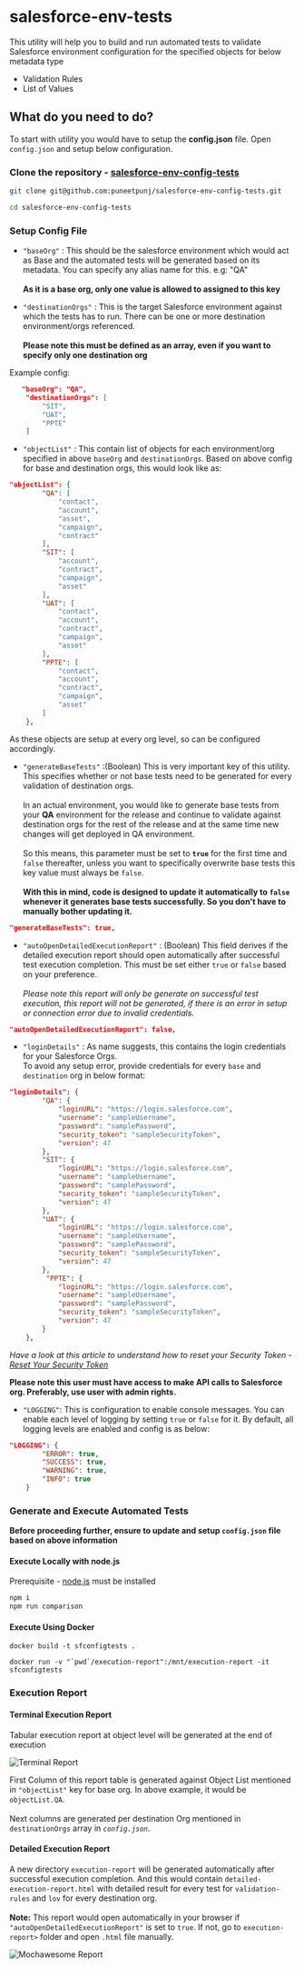 # salesforce-env-tests

This utility will help you to build and run automated tests to validate Salesforce environment configuration for the specified objects for below metadata type

- Validation Rules
- List of Values

## What do you need to do?

To start with utility you would have to setup the **config.json** file. Open `config.json` and setup below configuration.

### Clone the repository - [salesforce-env-config-tests](https://github.com/puneetpunj/salesforce-env-config-tests)

```bash
git clone git@github.com:puneetpunj/salesforce-env-config-tests.git

cd salesforce-env-config-tests
```

### Setup Config File

- `"baseOrg"` : This should be the salesforce environment which would act as Base and the automated tests will be generated based on its metadata. You can specify any alias name for this. e.g: "QA" <br /> <br />
  **As it is a base org, only one value is allowed to assigned to this key**

* `"destinationOrgs"` : This is the target Salesforce environment against which the tests has to run. There can be one or more destination environment/orgs referenced. <br/> <br/>
  **Please note this must be defined as an array, even if you want to specify only one destination org**

Example config:

```json
   "baseOrg": "QA",
    "destinationOrgs": [
        "SIT",
        "UAT",
        "PPTE"
    ]
```

- `"objectList"` : This contain list of objects for each environment/org specified in above `baseOrg` and `destinationOrgs`. Based on above config for base and destination orgs, this would look like as:

```json
"objectList": {
        "QA": [
            "contact",
            "account",
            "asset",
            "campaign",
            "contract"
        ],
        "SIT": [
            "account",
            "contract",
            "campaign",
            "asset"
        ],
        "UAT": [
            "contact",
            "account",
            "contract",
            "campaign",
            "asset"
        ],
        "PPTE": [
            "contact",
            "account",
            "contract",
            "campaign",
            "asset"
        ]
    },
```

As these objects are setup at every org level, so can be configured accordingly.

- `"generateBaseTests"` :(Boolean) This is very important key of this utility. This specifies whether or not base tests need to be generated for every validation of destination orgs. <br/> <br/> In an actual environment, you would like to generate base tests from your **QA** environment for the release and continue to validate against destination orgs for the rest of the release and at the same time new changes will get deployed in QA environment. <br/><br/> So this means, this parameter must be set to **`true`** for the first time and `false` thereafter, unless you want to specifically overwrite base tests this key value must always be `false`. <br/> <br/> **With this in mind, code is designed to update it automatically to `false` whenever it generates base tests successfully. So you don't have to manually bother updating it.**

```json
"generateBaseTests": true,
```

- `"autoOpenDetailedExecutionReport"` : (Boolean) This field derives if the detailed execution report should open automatically after successful test execution completion. This must be set either `true` or `false` based on your preference. <br/><br/>_Please note this report will only be generate on successful test execution, this report will not be generated, if there is an error in setup or connection error due to invalid credentials._

```json
"autoOpenDetailedExecutionReport": false,
```

- `"loginDetails"` : As name suggests, this contains the login credentials for your Salesforce Orgs. <br/> To avoid any setup error, provide credentials for every `base` and `destination` org in below format:

```json
"loginDetails": {
        "QA": {
            "loginURL": "https://login.salesforce.com",
            "username": "sampleUsername",
            "password": "samplePassword",
            "security_token": "sampleSecurityToken",
            "version": 47
        },
        "SIT": {
            "loginURL": "https://login.salesforce.com",
            "username": "sampleUsername",
            "password": "samplePassword",
            "security_token": "sampleSecurityToken",
            "version": 47
        },
        "UAT": {
            "loginURL": "https://login.salesforce.com",
            "username": "sampleUsername",
            "password": "samplePassword",
            "security_token": "sampleSecurityToken",
            "version": 47
        },
         "PPTE": {
            "loginURL": "https://login.salesforce.com",
            "username": "sampleUsername",
            "password": "samplePassword",
            "security_token": "sampleSecurityToken",
            "version": 47
        }
    },
```

_Have a look at this article to understand how to reset your Security Token -
<a href="https://help.salesforce.com/articleView?id=user_security_token.htm&type=5" target="_blank">Reset Your Security Token</a>_

**Please note this user must have access to make API calls to Salesforce org. Preferably, use user with admin rights.**

- `"LOGGING"`: This is configuration to enable console messages. You can enable each level of logging by setting `true` or `false` for it. By default, all logging levels are enabled and config is as below:

```json
"LOGGING": {
        "ERROR": true,
        "SUCCESS": true,
        "WARNING": true,
        "INFO": true
    }
```

### Generate and Execute Automated Tests

**Before proceeding further, ensure to update and setup `config.json` file based on above information**

#### Execute Locally with node.js

Prerequisite - [node.js](https://nodejs.org) must be installed

```bash
npm i
npm run comparison
```

#### Execute Using Docker

```docker
docker build -t sfconfigtests .

docker run -v "`pwd`/execution-report":/mnt/execution-report -it sfconfigtests
```

### Execution Report

#### Terminal Execution Report

Tabular execution report at object level will be generated at the end of execution

![Terminal Report](images/terminal-report.png)

First Column of this report table is generated against Object List mentioned in `"objectList"` key for base org. In above example, it would be `objectList.QA`. <br/> <br/>
Next columns are generated per destination Org mentioned in `destinationOrgs` array in _`config.json`_.

#### Detailed Execution Report

A new directory `execution-report` will be generated automatically after successful execution completion. And this would contain `detailed-execution-report.html` with detailed result for every test for `validation-rules` and `lov` for every destination org.<br/> <br/>**Note:** This report would open automatically in your browser if `"autoOpenDetailedExecutionReport"` is set to `true`. If not, go to `execution-report>` folder and open `.html` file manually.

![Mochawesome Report](images/detailed-execution-report.png)
